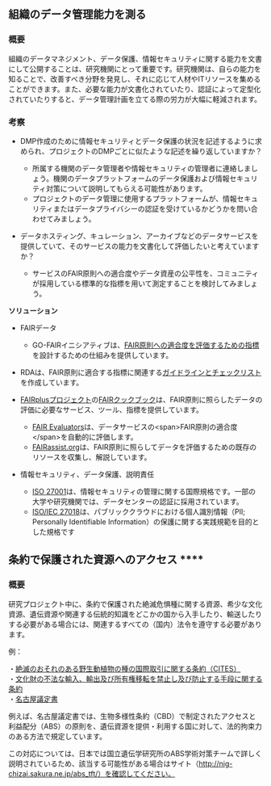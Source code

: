 ## **組織のデータ管理能力を測る**

### **概要**

組織のデータマネジメント、データ保護、情報セキュリティに関する能力を文書にして公開することは、研究機関にとって重要です。研究機関は、自らの能力を知ることで、改善すべき分野を発見し、それに応じて人材や<span>IT</span>リソースを集めることができます。また、必要な能力が文書化されていたり、認証によって定型化されていたりすると、データ管理計画を立てる際の労力が大幅に軽減されます。

### **考察**

* <span>DMP</span>作成のために情報セキュリティとデータ保護の状況を記述するように求められ、プロジェクトの<span>DMP</span>ごとに似たような記述を繰り返していますか？

  * 所属する機関のデータ管理者や情報セキュリティの管理者に連絡しましょう。機関のデータプラットフォームのデータ保護および情報セキュリティ対策について説明してもらえる可能性があります。
  * プロジェクトのデータ管理に使用するプラットフォームが、情報セキュリティまたはデータプライバシーの認証を受けているかどうかを問い合わせてみましょう。

* データホスティング、キュレーション、アーカイブなどのデータサービスを提供していて、そのサービスの能力を文書化して評価したいと考えていますか？

  * サービスの<span>FAIR原則への適合度</span>やデータ資産の公平性を、コミュニティが採用している標準的な指標を用いて測定することを検討してみましょう。

**ソリューション**

* FAIRデータ

  * GO-FAIRイニシアティブは、[<span>FAIR</span>原則への適合度を評価するための指標](https://www.go-fair.org/2017/12/11/metrics-evaluation-fairness/)を設計するための仕組みを提供しています。

* RDAは、<span>FAIR原則に適合する</span>指標に関連する[ガイドラインとチェックリスト](https://zenodo.org/record/3909563#.YKZV3i0RpN1)を作成しています。
* [<span>FAIRplus</span>プロジェクト](https://fairplus-project.eu/)の[FAIRクックブック](https://fairplus.github.io/the-fair-cookbook/content/recipes/assessing-fairness.html)は、<span>FAIR</span>原則に照らしたデータの評価に必要なサービス、ツール、指標を提供しています。

  * [FAIR Evaluators](https://fairsharing.github.io/FAIR-Evaluator-FrontEnd/#!/#%2F!)は、データサービスの<span>FAIR原則の適合度</span>を自動的に評価します。
  * [FAIRassist.org](https://fairassist.org/#!/)は、<span>FAIR</span>原則に照らしてデータを評価するための既存のリソースを収集し、解説しています。

* 情報セキュリティ、データ保護、説明責任

  * [ISO 27001](https://www.iso.org/isoiec-27001-information-security.html)は、情報セキュリティの管理に関する国際規格です。一部の大学や研究機関では、データセンターの認証に採用されています。
  * [ISO/IEC 27018](http://data-reuse.eu/wp-content/uploads/2017/02/ISO-Standards.pdf)は、パブリッククラウドにおける個人識別情報（<span>PII; Personally Identifiable Information</span>）の保護に関する実践規範を目的とした規格です

## **条約で保護された資源へのアクセス** ****

### **概要**

研究プロジェクト中に、条約で保護された絶滅危惧種に関する資源、希少な文化資源、遺伝資源や関連する伝統的知識をどこかの国から入手したり、輸送したりする必要がある場合には、関連するすべての（国内）法令を遵守する必要があります。

例：

・[絶滅のおそれのある野生動植物の種の国際取引に関する条約（<span>CITES</span>）](https://www.meti.go.jp/policy/external_economy/trade_control/02_exandim/06_washington/cites_ex.html)  
・[文化財の不法な輸入、輸出及び所有権移転を禁止し及び防止する手段に関する条約](https://www.bunka.go.jp/seisaku/bunkazai/kokusai/yushutsu/index.html)  
・[名古屋議定書](http://abs.env.go.jp/nagoya-protocol.html)

例えば、名古屋議定書では、生物多様性条約（CBD）で制定されたアクセスと利益配分（ABS）の原則を、遺伝資源を提供・利用する国に対して、法的拘束力のある方法で規定しています。

この対応については、日本では国立遺伝学研究所のABS学術対策チームで詳しく説明されているため、該当する可能性がある場合はサイト（http://nig-chizai.sakura.ne.jp/abs_tft/）を確認してください。

